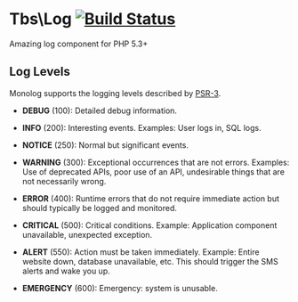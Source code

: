Tbs\Log [![Build Status](https://secure.travis-ci.org/leonardothibes/Tbs-Log.png)](http://travis-ci.org/leonardothibes/Tbs-Log)
=======

Amazing log component for PHP 5.3+

Log Levels
----------

Monolog supports the logging levels described by [PSR-3](http://www.php-fig.org/psr/psr-3).

- **DEBUG** (100): Detailed debug information.

- **INFO** (200): Interesting events. Examples: User logs in, SQL logs.

- **NOTICE** (250): Normal but significant events.

- **WARNING** (300): Exceptional occurrences that are not errors. Examples:
  Use of deprecated APIs, poor use of an API, undesirable things that are not
  necessarily wrong.

- **ERROR** (400): Runtime errors that do not require immediate action but
  should typically be logged and monitored.

- **CRITICAL** (500): Critical conditions. Example: Application component
  unavailable, unexpected exception.

- **ALERT** (550): Action must be taken immediately. Example: Entire website
  down, database unavailable, etc. This should trigger the SMS alerts and wake
  you up.

- **EMERGENCY** (600): Emergency: system is unusable.
